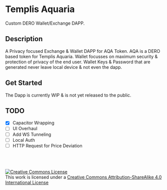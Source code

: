 # Templis Aquaria

Custom DERO Wallet/Exchange DAPP.

## Description

A Privacy focused Exchange & Wallet DAPP for AQA Token. AQA is a DERO based token for Templis Aquaria. Wallet focusses on maximum security & protection of privacy of the end user. Wallet Keys & Password that are generated never leave local device & not even the dapp.

## Get Started

The Dapp is currently WIP & is not yet released to the public.

## TODO
- [x] Capacitor Wrapping
- [ ] UI Overhaul
- [ ] Add WS Tunneling
- [ ] Local Auth
- [ ] HTTP Request for Price Deviation

<br />
<br />
<br />
<a rel="license" href="http://creativecommons.org/licenses/by-sa/4.0/"><img alt="Creative Commons License" style="border-width:0" src="https://i.creativecommons.org/l/by-sa/4.0/88x31.png" /></a><br />This work is licensed under a <a rel="license" href="http://creativecommons.org/licenses/by-sa/4.0/">Creative Commons Attribution-ShareAlike 4.0 International License</a>
